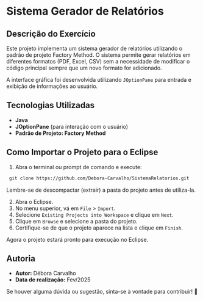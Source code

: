 # Sistema Gerador de Relatórios

## Descrição do Exercício
Este projeto implementa um sistema gerador de relatórios utilizando o padrão de projeto Factory Method. O sistema permite gerar relatórios em diferentes formatos (PDF, Excel, CSV) sem a necessidade de modificar o código principal sempre que um novo formato for adicionado. 

A interface gráfica foi desenvolvida utilizando `JOptionPane` para entrada e exibição de informações ao usuário.

## Tecnologias Utilizadas
- **Java**
- **JOptionPane** (para interação com o usuário)
- **Padrão de Projeto: Factory Method**

## Como Importar o Projeto para o Eclipse

1. Abra o terminal ou prompt de comando e execute:
```sh
 git clone https://github.com/Debora-Carvalho/SistemaRelatorios.git
```

Lembre-se de descompactar (extrair) a pasta do projeto antes de utiliza-la.

2. Abra o Eclipse.
3. No menu superior, vá em `File` > `Import`.
4. Selecione `Existing Projects into Workspace` e clique em `Next`.
5. Clique em `Browse` e selecione a pasta do projeto.
6. Certifique-se de que o projeto aparece na lista e clique em `Finish`.

Agora o projeto estará pronto para execução no Eclipse.

## Autoria
- **Autor:** Débora Carvalho
- **Data de realização:** Fev/2025

Se houver alguma dúvida ou sugestão, sinta-se à vontade para contribuir! 🚀



